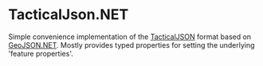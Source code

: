 TacticalJson.NET
================

Simple convenience implementation of the [TacticalJSON](https://github.com/spatialillusions/TacticalJSON) format 
based on [GeoJSON.NET](https://github.com/GeoJSON-Net/GeoJSON.Net). Mostly provides typed properties for setting
the underlying 'feature properties'.
